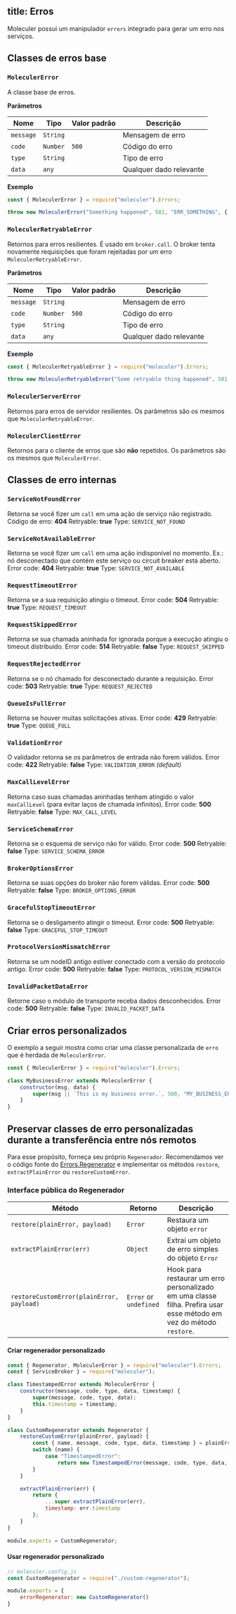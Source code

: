 title: Erros
---
Moleculer possui um manipulador `errors` integrado para gerar um erro nos serviços.

## Classes de erros base

### `MoleculerError`
A classe base de erros.

**Parâmetros**

| Nome      | Tipo     | Valor padrão | Descrição               |
| --------- | -------- | ------------ | ----------------------- |
| `message` | `String` |              | Mensagem de erro        |
| `code`    | `Number` | `500`        | Código do erro          |
| `type`    | `String` |              | Tipo de erro            |
| `data`    | `any`    |              | Qualquer dado relevante |

**Exemplo**
```js
const { MoleculerError } = require("moleculer").Errors;

throw new MoleculerError("Something happened", 501, "ERR_SOMETHING", { a: 5, nodeID: "node-666" });
```

### `MoleculerRetryableError`
Retornos para erros resilientes. É usado em `broker.call`. O broker tenta novamente requisições que foram rejeitadas por um erro `MoleculerRetryableError`.

**Parâmetros**

| Nome      | Tipo     | Valor padrão | Descrição               |
| --------- | -------- | ------------ | ----------------------- |
| `message` | `String` |              | Mensagem de erro        |
| `code`    | `Number` | `500`        | Código do erro          |
| `type`    | `String` |              | Tipo de erro            |
| `data`    | `any`    |              | Qualquer dado relevante |

**Exemplo**
```js
const { MoleculerRetryableError } = require("moleculer").Errors;

throw new MoleculerRetryableError("Some retryable thing happened", 501, "ERR_SOMETHING", { a: 5, nodeID: "node-666" });
```

### `MoleculerServerError`
Retornos para erros de servidor resilientes. Os parâmetros são os mesmos que `MoleculerRetryableError`.


### `MoleculerClientError`
Retornos para o cliente de erros que são **não** repetidos. Os parâmetros são os mesmos que `MoleculerError`.

## Classes de erro internas

### `ServiceNotFoundError`
Retorna se você fizer um `call` em uma ação de serviço não registrado. Código de erro: **404** Retryable: **true** Type: `SERVICE_NOT_FOUND`

### `ServiceNotAvailableError`
Retorna se você fizer um `call` em uma ação indisponível no momento. Ex.: nó desconectado que contém este serviço ou circuit breaker está aberto. Error code: **404** Retryable: **true** Type: `SERVICE_NOT_AVAILABLE`


### `RequestTimeoutError`
Retorna se a sua requisição atingiu o timeout. Error code: **504** Retryable: **true** Type: `REQUEST_TIMEOUT`

### `RequestSkippedError`
Retorna se sua chamada aninhada for ignorada porque a execução atingiu o timeout distribuído. Error code: **514** Retryable: **false** Type: `REQUEST_SKIPPED`

### `RequestRejectedError`
Retorna se o nó chamado for desconectado durante a requisição. Error code: **503** Retryable: **true** Type: `REQUEST_REJECTED`

### `QueueIsFullError`
Retorna se houver muitas solicitações ativas. Error code: **429** Retryable: **true** Type: `QUEUE_FULL`

### `ValidationError`
O validador retorna se os parâmetros de entrada não forem válidos. Error code: **422** Retryable: **false** Type: `VALIDATION_ERROR` _(default)_

### `MaxCallLevelError`
Retorna caso suas chamadas aninhadas tenham atingido o valor `maxCallLevel` (para evitar laços de chamada infinitos). Error code: **500** Retryable: **false** Type: `MAX_CALL_LEVEL`

### `ServiceSchemaError`
Retorna se o esquema de serviço não for válido. Error code: **500** Retryable: **false** Type: `SERVICE_SCHEMA_ERROR`

### `BrokerOptionsError`
Retorna se suas opções do broker não forem válidas. Error code: **500** Retryable: **false** Type: `BROKER_OPTIONS_ERROR`

### `GracefulStopTimeoutError`
Retorna se o desligamento atingir o timeout. Error code: **500** Retryable: **false** Type: `GRACEFUL_STOP_TIMEOUT`

### `ProtocolVersionMismatchError`
Retorna se um nodeID antigo estiver conectado com a versão do protocolo antigo. Error code: **500** Retryable: **false** Type: `PROTOCOL_VERSION_MISMATCH`

### `InvalidPacketDataError`
Retorne caso o módulo de transporte receba dados desconhecidos. Error code: **500** Retryable: **false** Type: `INVALID_PACKET_DATA`

## Criar erros personalizados
O exemplo a seguir mostra como criar uma classe personalizada de `erro` que é herdada de `MoleculerError`.

```js
const { MoleculerError } = require("moleculer").Errors;

class MyBusinessError extends MoleculerError {
    constructor(msg, data) {
        super(msg || `This is my business error.`, 500, "MY_BUSINESS_ERROR", data);
    }
}
```

## Preservar classes de erro personalizadas durante a transferência entre nós remotos
Para esse propósito, forneça seu próprio `Regenerador`. Recomendamos ver o código fonte do [Errors.Regenerator](https://github.com/moleculerjs/moleculer/blob/master/src/errors.js) e implementar os métodos `restore`, `extractPlainError` ou `restoreCustomError`.

### Interface pública do Regenerador

| Método                                    | Retorno                | Descrição                                                                                                           |
| ----------------------------------------- | ---------------------- | ------------------------------------------------------------------------------------------------------------------- |
| `restore(plainError, payload)`            | `Error`                | Restaura um objeto `error`                                                                                          |
| `extractPlainError(err)`                  | `Object`               | Extrai um objeto de erro simples do objeto `Error`                                                                  |
| `restoreCustomError(plainError, payload)` | `Error` or `undefined` | Hook para restaurar um erro personalizado em uma classe filha. Prefira usar esse método em vez do método `restore`. |

#### Criar regenerador personalizado
```js
const { Regenerator, MoleculerError } = require("moleculer").Errors;
const { ServiceBroker } = require("moleculer");

class TimestampedError extends MoleculerError {
    constructor(message, code, type, data, timestamp) {
        super(message, code, type, data);
        this.timestamp = timestamp;
    }
}

class CustomRegenerator extends Regenerator {
    restoreCustomError(plainError, payload) {
        const { name, message, code, type, data, timestamp } = plainError;
        switch (name) {
            case "TimestampedError":
                return new TimestampedError(message, code, type, data, timestamp);
        }
    }

    extractPlainError(err) {
        return {
            ...super.extractPlainError(err),
            timestamp: err.timestamp
        };
    }
}

module.exports = CustomRegenerator;
```

#### Usar regenerador personalizado
```js
// moleculer.config.js
const CustomRegenerator = require("./custom-regenerator");

module.exports = {
    errorRegenerator: new CustomRegenerator()
}
```
